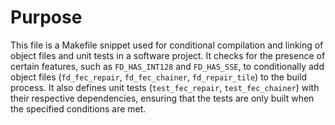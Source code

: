 # Purpose
This file is a Makefile snippet used for conditional compilation and linking of object files and unit tests in a software project. It checks for the presence of certain features, such as `FD_HAS_INT128` and `FD_HAS_SSE`, to conditionally add object files (`fd_fec_repair`, `fd_fec_chainer`, `fd_repair_tile`) to the build process. It also defines unit tests (`test_fec_repair`, `test_fec_chainer`) with their respective dependencies, ensuring that the tests are only built when the specified conditions are met.
